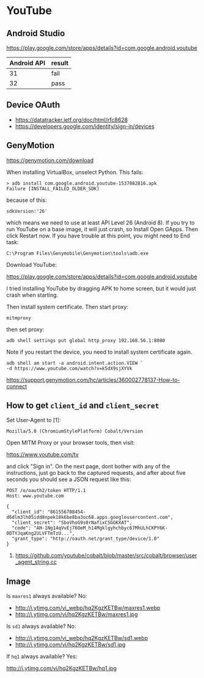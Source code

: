 # YouTube

## Android Studio

https://play.google.com/store/apps/details?id=com.google.android.youtube

Android API | result
------------|-------
31          | fail
32          | pass

## Device OAuth

- https://datatracker.ietf.org/doc/html/rfc8628
- https://developers.google.com/identity/sign-in/devices

## GenyMotion

https://genymotion.com/download

When installing VirtualBox, unselect Python. This fails:

~~~
> adb install com.google.android.youtube-1537082816.apk
Failure [INSTALL_FAILED_OLDER_SDK]
~~~

because of this:

~~~
sdkVersion:'26'
~~~

which means we need to use at least API Level 26 (Android 8). If you try to run
YouTube on a base image, it will just crash, so Install Open GApps. Then click
Restart now. If you have trouble at this point, you might need to End task:

~~~
C:\Program Files\Genymobile\Genymotion\tools\adb.exe
~~~

Download YouTube:

https://play.google.com/store/apps/details?id=com.google.android.youtube

I tried installing YouTube by dragging APK to home screen, but it would just
crash when starting.

Then install system certificate. Then start proxy:

~~~
mitmproxy
~~~

then set proxy:

~~~
adb shell settings put global http_proxy 192.168.56.1:8080
~~~

Note if you restart the device, you need to install system certificate again.

~~~
adb shell am start -a android.intent.action.VIEW `
-d https://www.youtube.com/watch?v=k5dX9sjXYVk
~~~

https://support.genymotion.com/hc/articles/360002778137-How-to-connect

## How to get `client_id` and `client_secret`

Set User-Agent to [1]:

~~~
Mozilla/5.0 (ChromiumStylePlatform) Cobalt/Version
~~~

Open MITM Proxy or your browser tools, then visit:

https://www.youtube.com/tv

and click "Sign in". On the next page, dont bother with any of the instructions,
just go back to the captured requests, and after about five seconds you should
see a JSON request like this:

~~~
POST /o/oauth2/token HTTP/1.1
Host: www.youtube.com

{
  "client_id": "861556708454-d6dlm3lh05idd8npek18k6be8ba3oc68.apps.googleusercontent.com",
  "client_secret": "SboVhoG9s0rNafixCSGGKXAT",
  "code": "AH-1Ng14qVvEj76OeM_h14Mgklgyhchbyc67MhULhCKPY6K-0DTYJqaKng2ULVFTmTzU...",
  "grant_type": "http://oauth.net/grant_type/device/1.0"
}
~~~

1. <https://github.com/youtube/cobalt/blob/master/src/cobalt/browser/user_agent_string.cc>

## Image

Is `maxres1` always available? No:

- <http://i.ytimg.com/vi_webp/hq2KgzKETBw/maxres1.webp>
- http://i.ytimg.com/vi/hq2KgzKETBw/maxres1.jpg

Is `sd1` always available? No:

- <http://i.ytimg.com/vi_webp/hq2KgzKETBw/sd1.webp>
- http://i.ytimg.com/vi/hq2KgzKETBw/sd1.jpg

If `hq1` always available? Yes:

http://i.ytimg.com/vi/hq2KgzKETBw/hq1.jpg
